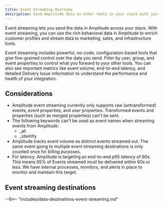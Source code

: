 ```yaml
---
title: Event Streaming Overview
description: Send Amplitude data to other tools in your stack with just a few clicks, using no-code event streaming integrations. 
---
```


Event streaming lets you send the data in Amplitude across your stack. With event streaming, you can use the rich behavioral data in Amplitude to enrich customer profiles and stream data to marketing, sales, and infrastructure tools.

Event streaming includes powerful, no-code, configuration-based tools that give fine-grained control over the data you send. Filter by user, group, and event properties to control what you forward to your other tools. You can also see important metrics like event volume, end-to-end latency, and detailed Delivery Issue information to understand the performance and health of your integration. 

## Considerations

- Amplitude event streaming currently only supports raw (untransformed) events, event properties, and user properties. Transformed events and properties (such as merged properties) can't be sent.
- The following keywords can't be used as event names when streaming events from Amplitude:
    - _all
    - _identify
- Amplitude tracks event volume as distinct events streamed out. The same event going to multiple event streaming destinations is only counted once for billing purposes.
- For latency, Amplitude is targeting an end-to-end p95 latency of 60s. This means 95% of Events streamed must be delivered within 60s or less. We have internal processes, monitors, and alerts in place to monitor and maintain this target.

## Event streaming destinations

--8<-- "includes/data-destinations-event-streaming.md"
